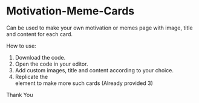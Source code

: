 # Motivation-Meme-Cards
Can be used to make your own motivation or memes page with image, title and content for each card.

How to use:
1) Download the code.
2) Open the code in your editor.
3) Add custom images, title and content according to your choice.
4) Replicate the <div></div> element to make more such cards (Already provided 3)

Thank You
